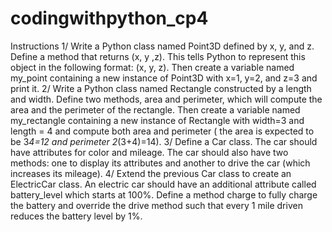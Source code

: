 # codingwithpython_cp4

Instructions
1/ Write a Python class named Point3D defined by x, y, and z. Define a method that returns (x, y ,z). This tells Python to represent this object in the following format: 
(x, y, z). Then create a variable named my_point containing a new instance of Point3D with x=1, y=2, and z=3 and print it.
2/ Write a Python class named Rectangle constructed by a length and width. Define two methods, area and perimeter, which will compute the area and the
perimeter of the rectangle. Then create a variable named my_rectangle containing a new instance of Rectangle with width=3 and length = 4 and compute both
area and perimeter ( the area is expected to be 3*4=12 and perimeter 2*(3+4)=14).
3/ Define a Car class. The car should have attributes for color and mileage. The car should also have two methods: one to display its attributes and another to drive the car (which increases its mileage).
4/  Extend the previous Car class to create an ElectricCar class. An electric car should have an additional attribute called battery_level which starts at 100%. Define a method charge to fully charge the battery and override the drive method such that every 1 mile driven reduces the battery level by 1%.
